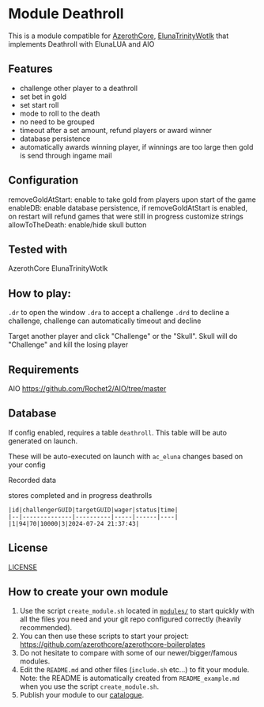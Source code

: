 # Module Deathroll

This is a module compatible for [AzerothCore](http://www.azerothcore.org), [ElunaTrinityWotlk](https://github.com/ElunaLuaEngine/ElunaTrinityWotlk) that implements Deathroll with ElunaLUA and AIO

## Features
- challenge other player to a deathroll
- set bet in gold
- set start roll
- mode to roll to the death
- no need to be grouped
- timeout after a set amount, refund players or award winner
- database persistence
- automatically awards winning player, if winnings are too large then gold is send through ingame mail

## Configuration
removeGoldAtStart: enable to take gold from players upon start of the game
enableDB: enable database persistence, if removeGoldAtStart is enabled, on restart will refund games that were still in progress
customize strings
allowToTheDeath: enable/hide skull button


## Tested with
AzerothCore
ElunaTrinityWotlk

## How to play:
`.dr` to open the window
`.dra` to accept a challenge
`.drd` to decline a challenge, challenge can automatically timeout and decline

Target another player and click "Challenge" or the "Skull". Skull will do "Challenge" and kill the losing player

## Requirements
AIO https://github.com/Rochet2/AIO/tree/master

## Database
If config enabled, requires a table `deathroll`. This table will be auto generated on launch.

These will be auto-executed on launch with `ac_eluna` changes based on your config

Recorded data

stores completed and in progress deathrolls
```
|id|challengerGUID|targetGUID|wager|status|time|
|--|--------------|----------|-----|------|----|
|1|94|70|10000|3|2024-07-24 21:37:43|
```

## License

[LICENSE](./../LICENSE)

## How to create your own module

1. Use the script `create_module.sh` located in [`modules/`](https://github.com/azerothcore/azerothcore-wotlk/tree/master/modules) to start quickly with all the files you need and your git repo configured correctly (heavily recommended).
1. You can then use these scripts to start your project: https://github.com/azerothcore/azerothcore-boilerplates
1. Do not hesitate to compare with some of our newer/bigger/famous modules.
1. Edit the `README.md` and other files (`include.sh` etc...) to fit your module. Note: the README is automatically created from `README_example.md` when you use the script `create_module.sh`.
1. Publish your module to our [catalogue](https://github.com/azerothcore/modules-catalogue).
